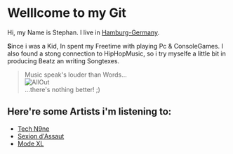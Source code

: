 # **Welllcome to my Git**

Hi, my Name is Stephan. I live in [Hamburg-Germany](https://goo.gl/maps/nJu9nKwEDQLUPqedA).

**S**ince i was a Kid, In spent my Freetime with playing Pc & ConsoleGames. I also found a stong connection to HipHopMusic, so i try myselfe a little bit in producing Beatz an writing Songtexes.

> Music speak's louder than Words...<br> ![AllOut](https://gifdb.com/images/file/zombie-listening-to-music-exo7n635dl7379ld.gif)<br>
 ...there's nothing better! ;)

## Here're some Artists i'm listening to:

- [Tech N9ne](https://www.youtube.com/channel/UCJdoPEnnkvS744DCD_12scQ)
- [Sexion d'Assaut](https://www.youtube.com/watch?v=NLAbYWKwrfk)
- [Mode XL](https://www.youtube.com/watch?v=-vufEiLvuAY)

